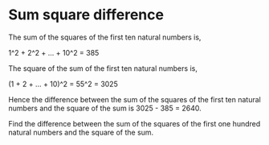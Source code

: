 # Sum square difference
<p>The sum of the squares of the first ten natural numbers is,</p>
1^2 + 2^2 + ... + 10^2 = 385
<p>The square of the sum of the first ten natural numbers is,</p>
(1 + 2 + ... + 10)^2 = 55^2 = 3025
<p>Hence the difference between the sum of the squares of the first ten natural numbers and the square of the sum is 3025 - 385 = 2640.</p>
<p>Find the difference between the sum of the squares of the first one hundred natural numbers and the square of the sum.</p>
